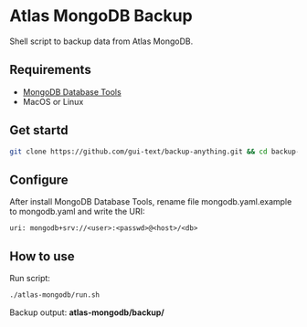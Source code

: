 # Atlas MongoDB Backup

Shell script to backup data from Atlas MongoDB.

## Requirements

- [MongoDB Database Tools](https://docs.mongodb.com/database-tools/installation/installation-macos/)
- MacOS or Linux

## Get startd

```bash
git clone https://github.com/gui-text/backup-anything.git && cd backup-anything
```

## Configure

After install MongoDB Database Tools, rename file mongodb.yaml.example to mongodb.yaml and write the URI:

```text
uri: mongodb+srv://<user>:<passwd>@<host>/<db>
```

## How to use

Run script:

```bash
./atlas-mongodb/run.sh
```

Backup output: **atlas-mongodb/backup/**
